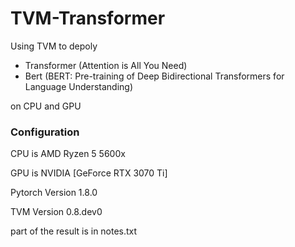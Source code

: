 # TVM-Transformer
Using TVM to depoly 

- Transformer (Attention is All You Need) 
- Bert (BERT: Pre-training of Deep Bidirectional Transformers for Language Understanding) 

on CPU and GPU

### Configuration

CPU is AMD Ryzen 5 5600x

GPU is NVIDIA [GeForce RTX 3070 Ti]

Pytorch Version 1.8.0

TVM Version 0.8.dev0 

part of the result is in notes.txt
